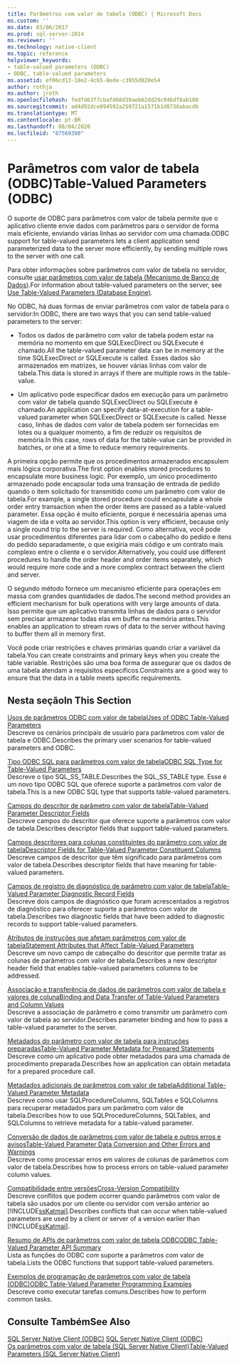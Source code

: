 ```yaml
---
title: Parâmetros com valor de tabela (ODBC) | Microsoft Docs
ms.custom: ''
ms.date: 03/06/2017
ms.prod: sql-server-2014
ms.reviewer: ''
ms.technology: native-client
ms.topic: reference
helpviewer_keywords:
- table-valued parameters (ODBC)
- ODBC, table-valued parameters
ms.assetid: ef06cd13-18e2-4c65-8ede-c3955d820e54
author: rothja
ms.author: jroth
ms.openlocfilehash: fedfd63f7cbafd68d39aeb62dd29c046df8ab100
ms.sourcegitcommit: ad4d92dce894592a259721a1571b1d8736abacdb
ms.translationtype: MT
ms.contentlocale: pt-BR
ms.lasthandoff: 08/04/2020
ms.locfileid: "87569398"
---
```

# <a name="table-valued-parameters-odbc"></a><span data-ttu-id="3eca5-102">Parâmetros com valor de tabela (ODBC)</span><span class="sxs-lookup"><span data-stu-id="3eca5-102">Table-Valued Parameters (ODBC)</span></span>
  <span data-ttu-id="3eca5-103">O suporte de ODBC para parâmetros com valor de tabela permite que o aplicativo cliente envie dados com parâmetros para o servidor de forma mais eficiente, enviando várias linhas ao servidor com uma chamada.</span><span class="sxs-lookup"><span data-stu-id="3eca5-103">ODBC support for table-valued parameters lets a client application send parameterized data to the server more efficiently, by sending multiple rows to the server with one call.</span></span>  
  
 <span data-ttu-id="3eca5-104">Para obter informações sobre parâmetros com valor de tabela no servidor, consulte [usar parâmetros com valor de tabela &#40;Mecanismo de Banco de Dados&#41;](../tables/use-table-valued-parameters-database-engine.md).</span><span class="sxs-lookup"><span data-stu-id="3eca5-104">For information about table-valued parameters on the server, see [Use Table-Valued Parameters &#40;Database Engine&#41;](../tables/use-table-valued-parameters-database-engine.md).</span></span>  
  
 <span data-ttu-id="3eca5-105">No ODBC, há duas formas de enviar parâmetros com valor de tabela para o servidor:</span><span class="sxs-lookup"><span data-stu-id="3eca5-105">In ODBC, there are two ways that you can send table-valued parameters to the server:</span></span>  
  
-   <span data-ttu-id="3eca5-106">Todos os dados de parâmetro com valor de tabela podem estar na memória no momento em que SQLExecDirect ou SQLExecute é chamado.</span><span class="sxs-lookup"><span data-stu-id="3eca5-106">All the table-valued parameter data can be in memory at the time SQLExecDirect or SQLExecute is called.</span></span> <span data-ttu-id="3eca5-107">Esses dados são armazenados em matrizes, se houver várias linhas com valor de tabela.</span><span class="sxs-lookup"><span data-stu-id="3eca5-107">This data is stored in arrays if there are multiple rows in the table-value.</span></span>  
  
-   <span data-ttu-id="3eca5-108">Um aplicativo pode especificar dados em execução para um parâmetro com valor de tabela quando SQLExecDirect ou SQLExecute é chamado.</span><span class="sxs-lookup"><span data-stu-id="3eca5-108">An application can specify data-at-execution for a table-valued parameter when SQLExecDirect or SQLExecute is called.</span></span> <span data-ttu-id="3eca5-109">Nesse caso, linhas de dados com valor de tabela podem ser fornecidas em lotes ou a qualquer momento, a fim de reduzir os requisitos de memória.</span><span class="sxs-lookup"><span data-stu-id="3eca5-109">In this case, rows of data for the table-value can be provided in batches, or one at a time to reduce memory requirements.</span></span>  
  
 <span data-ttu-id="3eca5-110">A primeira opção permite que os procedimentos armazenados encapsulem mais lógica corporativa.</span><span class="sxs-lookup"><span data-stu-id="3eca5-110">The first option enables stored procedures to encapsulate more business logic.</span></span> <span data-ttu-id="3eca5-111">Por exemplo, um único procedimento armazenado pode encapsular toda uma transação de entrada de pedido quando o item solicitado for transmitido como um parâmetro com valor de tabela.</span><span class="sxs-lookup"><span data-stu-id="3eca5-111">For example, a single stored procedure could encapsulate a whole order entry transaction when the order items are passed as a table-valued parameter.</span></span> <span data-ttu-id="3eca5-112">Essa opção é muito eficiente, porque é necessária apenas uma viagem de ida e volta ao servidor.</span><span class="sxs-lookup"><span data-stu-id="3eca5-112">This option is very efficient, because only a single round trip to the server is required.</span></span> <span data-ttu-id="3eca5-113">Como alternativa, você pode usar procedimentos diferentes para lidar com o cabeçalho do pedido e itens do pedido separadamente, o que exigiria mais código e um contrato mais complexo entre o cliente e o servidor.</span><span class="sxs-lookup"><span data-stu-id="3eca5-113">Alternatively, you could use different procedures to handle the order header and order items separately, which would require more code and a more complex contract between the client and server.</span></span>  
  
 <span data-ttu-id="3eca5-114">O segundo método fornece um mecanismo eficiente para operações em massa com grandes quantidades de dados.</span><span class="sxs-lookup"><span data-stu-id="3eca5-114">The second method provides an efficient mechanism for bulk operations with very large amounts of data.</span></span> <span data-ttu-id="3eca5-115">Isso permite que um aplicativo transmita linhas de dados para o servidor sem precisar armazenar todas elas em buffer na memória antes.</span><span class="sxs-lookup"><span data-stu-id="3eca5-115">This enables an application to stream rows of data to the server without having to buffer them all in memory first.</span></span>  
  
 <span data-ttu-id="3eca5-116">Você pode criar restrições e chaves primárias quando criar a variável da tabela.</span><span class="sxs-lookup"><span data-stu-id="3eca5-116">You can create constraints and primary keys when you create the table variable.</span></span> <span data-ttu-id="3eca5-117">Restrições são uma boa forma de assegurar que os dados de uma tabela atendam a requisitos específicos.</span><span class="sxs-lookup"><span data-stu-id="3eca5-117">Constraints are a good way to ensure that the data in a table meets specific requirements.</span></span>  
  
## <a name="in-this-section"></a><span data-ttu-id="3eca5-118">Nesta seção</span><span class="sxs-lookup"><span data-stu-id="3eca5-118">In This Section</span></span>  
 [<span data-ttu-id="3eca5-119">Usos de parâmetros ODBC com valor de tabela</span><span class="sxs-lookup"><span data-stu-id="3eca5-119">Uses of ODBC Table-Valued Parameters</span></span>](uses-of-odbc-table-valued-parameters.md)  
 <span data-ttu-id="3eca5-120">Descreve os cenários principais de usuário para parâmetros com valor de tabela e ODBC.</span><span class="sxs-lookup"><span data-stu-id="3eca5-120">Describes the primary user scenarios for table-valued parameters and ODBC.</span></span>  
  
 [<span data-ttu-id="3eca5-121">Tipo ODBC SQL para parâmetros com valor de tabela</span><span class="sxs-lookup"><span data-stu-id="3eca5-121">ODBC SQL Type for Table-Valued Parameters</span></span>](odbc-sql-type-for-table-valued-parameters.md)  
 <span data-ttu-id="3eca5-122">Descreve o tipo SQL_SS_TABLE.</span><span class="sxs-lookup"><span data-stu-id="3eca5-122">Describes the SQL_SS_TABLE type.</span></span> <span data-ttu-id="3eca5-123">Esse é um novo tipo ODBC SQL que oferece suporte a parâmetros com valor de tabela.</span><span class="sxs-lookup"><span data-stu-id="3eca5-123">This is a new ODBC SQL type that supports table-valued parameters.</span></span>  
  
 [<span data-ttu-id="3eca5-124">Campos do descritor de parâmetro com valor de tabela</span><span class="sxs-lookup"><span data-stu-id="3eca5-124">Table-Valued Parameter Descriptor Fields</span></span>](table-valued-parameter-descriptor-fields.md)  
 <span data-ttu-id="3eca5-125">Descreve campos do descritor que oferece suporte a parâmetros com valor de tabela.</span><span class="sxs-lookup"><span data-stu-id="3eca5-125">Describes descriptor fields that support table-valued parameters.</span></span>  
  
 [<span data-ttu-id="3eca5-126">Campos descritores para colunas constituintes do parâmetro com valor de tabela</span><span class="sxs-lookup"><span data-stu-id="3eca5-126">Descriptor Fields for Table-Valued Parameter Constituent Columns</span></span>](descriptor-fields-for-table-valued-parameter-constituent-columns.md)  
 <span data-ttu-id="3eca5-127">Descreve campos de descritor que têm significado para parâmetros com valor de tabela.</span><span class="sxs-lookup"><span data-stu-id="3eca5-127">Describes descriptor fields that have meaning for table-valued parameters.</span></span>  
  
 [<span data-ttu-id="3eca5-128">Campos de registro de diagnóstico de parâmetro com valor de tabela</span><span class="sxs-lookup"><span data-stu-id="3eca5-128">Table-Valued Parameter Diagnostic Record Fields</span></span>](table-valued-parameter-diagnostic-record-fields.md)  
 <span data-ttu-id="3eca5-129">Descreve dois campos de diagnóstico que foram acrescentados a registros de diagnóstico para oferecer suporte a parâmetros com valor de tabela.</span><span class="sxs-lookup"><span data-stu-id="3eca5-129">Describes two diagnostic fields that have been added to diagnostic records to support table-valued parameters.</span></span>  
  
 [<span data-ttu-id="3eca5-130">Atributos de instruções que afetam parâmetros com valor de tabela</span><span class="sxs-lookup"><span data-stu-id="3eca5-130">Statement Attributes that Affect Table-Valued Parameters</span></span>](statement-attributes-that-affect-table-valued-parameters.md)  
 <span data-ttu-id="3eca5-131">Descreve um novo campo de cabeçalho do descritor que permite tratar as colunas de parâmetros com valor de tabela.</span><span class="sxs-lookup"><span data-stu-id="3eca5-131">Describes a new descriptor header field that enables table-valued parameters columns to be addressed.</span></span>  
  
 [<span data-ttu-id="3eca5-132">Associação e transferência de dados de parâmetros com valor de tabela e valores de coluna</span><span class="sxs-lookup"><span data-stu-id="3eca5-132">Binding and Data Transfer of Table-Valued Parameters and Column Values</span></span>](binding-and-data-transfer-of-table-valued-parameters-and-column-values.md)  
 <span data-ttu-id="3eca5-133">Descreve a associação de parâmetro e como transmitir um parâmetro com valor de tabela ao servidor.</span><span class="sxs-lookup"><span data-stu-id="3eca5-133">Describes parameter binding and how to pass a table-valued parameter to the server.</span></span>  
  
 [<span data-ttu-id="3eca5-134">Metadados do parâmetro com valor de tabela para instruções preparadas</span><span class="sxs-lookup"><span data-stu-id="3eca5-134">Table-Valued Parameter Metadata for Prepared Statements</span></span>](table-valued-parameter-metadata-for-prepared-statements.md)  
 <span data-ttu-id="3eca5-135">Descreve como um aplicativo pode obter metadados para uma chamada de procedimento preparada.</span><span class="sxs-lookup"><span data-stu-id="3eca5-135">Describes how an application can obtain metadata for a prepared procedure call.</span></span>  
  
 [<span data-ttu-id="3eca5-136">Metadados adicionais de parâmetros com valor de tabela</span><span class="sxs-lookup"><span data-stu-id="3eca5-136">Additional Table-Valued Parameter Metadata</span></span>](additional-table-valued-parameter-metadata.md)  
 <span data-ttu-id="3eca5-137">Descreve como usar SQLProcedureColumns, SQLTables e SQLColumns para recuperar metadados para um parâmetro com valor de tabela.</span><span class="sxs-lookup"><span data-stu-id="3eca5-137">Describes how to use SQLProcedureColumns, SQLTables, and SQLColumns to retrieve metadata for a table-valued parameter.</span></span>  
  
 [<span data-ttu-id="3eca5-138">Conversão de dados de parâmetros com valor de tabela e outros erros e avisos</span><span class="sxs-lookup"><span data-stu-id="3eca5-138">Table-Valued Parameter Data Conversion and Other Errors and Warnings</span></span>](table-valued-parameter-data-conversion-and-other-errors-and-warnings.md)  
 <span data-ttu-id="3eca5-139">Descreve como processar erros em valores de colunas de parâmetros com valor de tabela.</span><span class="sxs-lookup"><span data-stu-id="3eca5-139">Describes how to process errors on table-valued parameter column values.</span></span>  
  
 [<span data-ttu-id="3eca5-140">Compatibilidade entre versões</span><span class="sxs-lookup"><span data-stu-id="3eca5-140">Cross-Version Compatibility</span></span>](cross-version-compatibility.md)  
 <span data-ttu-id="3eca5-141">Descreve conflitos que podem ocorrer quando parâmetros com valor de tabela são usados por um cliente ou servidor com versão anterior ao [!INCLUDE[ssKatmai](../../includes/sskatmai-md.md)].</span><span class="sxs-lookup"><span data-stu-id="3eca5-141">Describes conflicts that can occur when table-valued parameters are used by a client or server of a version earlier than [!INCLUDE[ssKatmai](../../includes/sskatmai-md.md)].</span></span>  
  
 [<span data-ttu-id="3eca5-142">Resumo de APIs de parâmetros com valor de tabela ODBC</span><span class="sxs-lookup"><span data-stu-id="3eca5-142">ODBC Table-Valued Parameter API Summary</span></span>](odbc-table-valued-parameter-api-summary.md)  
 <span data-ttu-id="3eca5-143">Lista as funções do ODBC com suporte a parâmetros com valor de tabela.</span><span class="sxs-lookup"><span data-stu-id="3eca5-143">Lists the ODBC functions that support table-valued parameters.</span></span>  
  
 [<span data-ttu-id="3eca5-144">Exemplos de programação de parâmetros com valor de tabela (ODBC)</span><span class="sxs-lookup"><span data-stu-id="3eca5-144">ODBC Table-Valued Parameter Programming Examples</span></span>](../../database-engine/dev-guide/odbc-table-valued-parameter-programming-examples.md)  
 <span data-ttu-id="3eca5-145">Descreve como executar tarefas comuns.</span><span class="sxs-lookup"><span data-stu-id="3eca5-145">Describes how to perform common tasks.</span></span>  
  
## <a name="see-also"></a><span data-ttu-id="3eca5-146">Consulte Também</span><span class="sxs-lookup"><span data-stu-id="3eca5-146">See Also</span></span>  
 <span data-ttu-id="3eca5-147">[SQL Server Native Client &#40;ODBC&#41;](../native-client/odbc/sql-server-native-client-odbc.md) </span><span class="sxs-lookup"><span data-stu-id="3eca5-147">[SQL Server Native Client &#40;ODBC&#41;](../native-client/odbc/sql-server-native-client-odbc.md) </span></span>  
 [<span data-ttu-id="3eca5-148">Os parâmetros com valor de tabela &#40;SQL Server Native Client&#41;</span><span class="sxs-lookup"><span data-stu-id="3eca5-148">Table-Valued Parameters &#40;SQL Server Native Client&#41;</span></span>](../native-client/features/table-valued-parameters-sql-server-native-client.md)  
  
  
